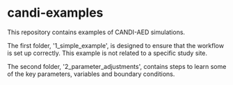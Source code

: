 # candi-examples

This repository contains examples of CANDI-AED simulations.

The first folder, '1_simple_example', is designed to ensure that the workflow is set up correctly. This example is not related to a specific study site. 

The second folder, '2_parameter_adjustments', contains steps to learn some of the key parameters, variables and boundary conditions. 